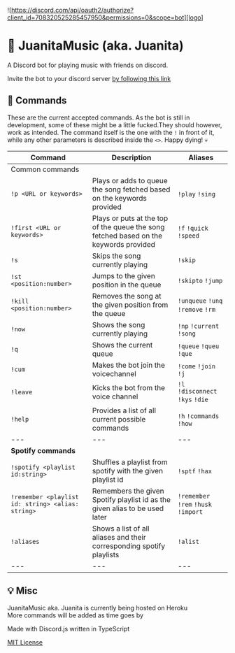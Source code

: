 ![https://discord.com/api/oauth2/authorize?client_id=708320525285457950&permissions=0&scope=bot][logo]

# 🎵 JuanitaMusic (aka. Juanita)
A Discord bot for playing music with friends on discord. <br>

Invite the bot to your discord server [by following this link](https://discord.com/api/oauth2/authorize?client_id=708320525285457950&permissions=0&scope=bot)

[logo]: https://cdn.discordapp.com/app-icons/708320525285457950/392f659c8b929799b917f0192b872ea5.png?size=512 "Juanita doing her thing"

## 📰 Commands

These are the current accepted commands. As the bot is still in development, some of these might be a little fucked.They should however, work as intended.
The command itself is the one with the `!` in front of it, while any other parameters is described inside the `<>`. Happy dying! 💀

| Command | Description | Aliases |
| --- | --- | --- |
| Common commands |
| `!p <URL or keywords>` | Plays or adds to queue the song fetched based on the keywords provided | `!play` `!sing` |
| `!first <URL or keywords>` | Plays or puts at the top of the queue the song fetched based on the keywords provided | `!f` `!quick` `!speed` |
| `!s` | Skips the song currently playing | `!skip` |
| `!st <position:number>` | Jumps to the given position in the queue | `!skipto` `!jump` |
| `!kill <position:number>` | Removes the song at the given position from the queue | `!unqueue` `!unq` `!remove` `!rm` |
| `!now` | Shows the song currently playing | `!np` `!current` `!song` |
| `!q` | Shows the current queue | `!queue` `!queu` `!que` |
| `!cum` | Makes the bot join the voicechannel | `!come` `!join` `!j` |
| `!leave` | Kicks the bot from the voice channel | `!l` `!disconnect` `!kys` `!die` |
| `!help` | Provides a list of all current possible commands | `!h` `!commands` `!how` | 
| --- | --- | --- |
| __Spotify commands__ |
| `!spotify <playlist id:string>` | Shuffles a playlist from spotify with the given playlist id | `!sptf` `!hax` |
| `!remember <playlist id: string> <alias: string>` | Remembers the given Spotify playlist id as the given alias to be used later | `!remember` `!rem` `!husk` `!import` |
| `!aliases` | Shows a list of all aliases and their corresponding spotify playlists | `!alist` |
| --- | --- | --- | 



## 💡 Misc

JuanitaMusic aka. Juanita is currently being hosted on Heroku <br>
More commands will be added as time goes by

Made with Discord.js written in TypeScript

[MIT License](./LICENSE)

